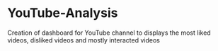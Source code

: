 # YouTube-Analysis
Creation of dashboard for YouTube channel to displays the most liked videos, disliked videos and mostly interacted videos
